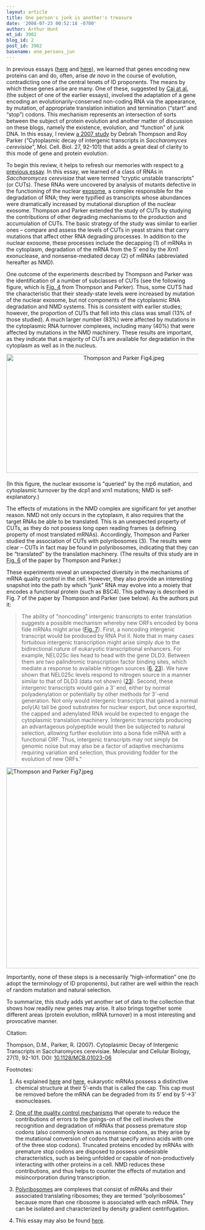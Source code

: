 ```yaml
---
layout: article
title: One person's junk is another's treasure
date: '2008-07-23 00:52:18 -0700'
author: Arthur Hunt
mt_id: 3902
blog_id: 2
post_id: 3902
basename: one_persons_jun
---
```

In previous essays ([here](http://pandasthumb.org/archives/2008/06/de-novo-origina.html) and [here](http://pandasthumb.org/archives/2008/06/more-on-the-ori.html)), we learned that genes encoding new proteins can and do, often, arise _de novo_ in the course of evolution, contradicting one of the central tenets of ID proponents.  The means by which these genes arise are many.  One of these, suggested by [Cai at al.](http://www.genetics.org/cgi/content/abstract/179/1/487) (the subject of one of the earlier essays), involved the adaptation of a gene encoding an evolutionarily-conserved non-coding RNA via the appearance, by mutation, of appropriate translation initiation and termination (“start” and “stop”) codons.  This mechanism represents an intersection of sorts between the subject of protein evolution and another matter of discussion on these blogs, namely the existence, evolution, and “function” of junk DNA.  In this essay, I review [a 2007 study](http://mcb.asm.org/cgi/content/abstract/27/1/92) by Debrah Thompson and Roy Parker (“Cytoplasmic decay of intergenic transcripts in _Saccharomyces cerevisiae_”, Mol. Cell. Biol. 27, 92-101) that adds a great deal of clarity to this mode of gene and protein evolution.

To begin this review, it helps to refresh our memories with respect to [a previous essay](http://pandasthumb.org/archives/2007/10/junk-to-the-sec.html).  In this essay, we learned of a class of RNAs in _Saccharomyces cerevisiae_ that were termed “cryptic unstable transcripts” (or CUTs).  These RNAs were uncovered by analysis of mutants defective in the functioning of the nuclear [exosome](http://en.wikipedia.org/wiki/Exosome_complex), a complex responsible for the degradation of RNA; they were typified as transcripts whose abundances were dramatically increased by mutational disruption of the nuclear exosome.  Thompson and Parker extended the study of CUTs by studying the contributions of other degrading mechanisms to the production and accumulation of CUTs.  The basic strategy of the study was similar to earlier ones  – compare and assess the levels of CUTs in yeast strains that carry mutations that affect other RNA degrading processes.  In addition to the nuclear exosome, these processes include the decapping (1) of mRNAs in the cytoplasm, degradation of the mRNA from the 5’ end by the Xrn1 exonuclease, and nonsense-mediated decay (2) of mRNAs (abbreviated hereafter as NMD).

One outcome of the experiments described by Thompson and Parker was the identification of a number of subclasses of CUTs (see the following figure, which is [Fig. 4](http://mcb.asm.org/cgi/content-nw/full/27/1/92/F4) from Thompson and Parker).  Thus, some CUTS had the characteristic that their steady-state levels were increased by mutation of the nuclear exosome, but not components of the cytoplasmic RNA degradation and NMD systems.  This is consistent with earlier studies; however, the proportion of CUTs that fell into this class was small (13% of those studied).  A much larger number (83%) were affected by mutations in the cytoplasmic RNA turnover complexes, including many (40%) that were affected by mutations in the NMD machinery.    These results are important, as they indicate that a majority of CUTs are available for degradation in the cytoplasm as well as in the nucleus.

<img src="{{ site.baseurl }}/uploads/2008/Thompson%20and%20Parker%20Fig4.jpeg" alt="Thompson and Parker Fig4.jpeg" width="600" height="312" style="text-align: center; display: block; margin: 0 auto 20px;" class="mt-image-none" />

(In this figure, the nuclear exosome is "queried" by the rrp6 mutation, and cytoplasmic turnover by the dcp1 and xrn1 mutations; NMD is self-explanatory.)

The effects of mutations in the NMD complex are significant for yet another reason.  NMD not only occurs in the cytoplasm, it also requires that the target RNAs be able  to be translated.  This is an unexpected property of CUTs, as they do not possess long open reading frames (a defining property of most translated mRNAs).  Accordingly, Thompson and Parker studied the association of CUTs with polyribosomes (3).  The results were clear – CUTs in fact may be found in polyribosomes, indicating that they can be “translated” by the translation machinery. (The results of this study are in [Fig. 6](http://mcb.asm.org/cgi/content/full/27/1/92?view=long&amp;amp;pmid=17074811#F6) of the paper by Thompson and Parker.)

These experiments reveal an unexpected diversity in the mechanisms of mRNA quality control in the cell.  However, they also provide an interesting snapshot into the path by which “junk” RNA may evolve into a moiety that encodes a functional protein (such as BSC4).  This pathway is described in Fig. 7 of the paper by Thompson and Parker (see below).  As the authors put it:

> The ability of "noncoding" intergenic transcripts to enter translation suggests a possible mechanism whereby new ORFs encoded by bona fide mRNAs might arise ([Fig. 7](http://mcb.asm.org/cgi/content/full/27/1/92?view=long&amp;amp;pmid=17074811#F7)). First, a noncoding intergenic transcript would be produced by RNA Pol II. Note that in many cases fortuitous intergenic transcription might arise simply due to the bidirectional nature of eukaryotic transcriptional enhancers. For example, NEL025c lies head to head with the gene DLD3. Between them are two palindromic transcription factor binding sites, which mediate a response to available nitrogen sources ([6](http://mcb.asm.org/cgi/content/full/27/1/92?view=long&amp;amp;pmid=17074811#R6), [23](http://mcb.asm.org/cgi/content/full/27/1/92?view=long&amp;amp;pmid=17074811#R23)). We have shown that NEL025c levels respond to nitrogen source in a manner similar to that of DLD3 (data not shown) ([23](http://mcb.asm.org/cgi/content/full/27/1/92?view=long&amp;amp;pmid=17074811#R23)). Second, these intergenic transcripts would gain a 3' end, either by normal polyadenylation or potentially by other methods for 3'-end generation. Not only would intergenic transcripts that gained a normal poly(A) tail be good substrates for nuclear export, but once exported, the capped and adenylated RNA would be expected to engage the cytoplasmic translation machinery. Intergenic transcripts producing an advantageous polypeptide would then be subjected to natural selection, allowing further evolution into a bona fide mRNA with a functional ORF. Thus, intergenic transcripts may not simply be genomic noise but may also be a factor of adaptive mechanisms requiring variation and selection, thus providing fodder for the evolution of new ORFs."

<img src="{{ site.baseurl }}/uploads/2008/Thompson%20and%20Parker%20Fig7.jpeg" alt="Thompson and Parker Fig7.jpeg" width="600" height="527" class="mt-image-none" />

Importantly, none of these steps is a necessarily “high-information” one (to adopt the terminology of ID proponents), but rather are well within the reach of random mutation and natural selection.

To summarize, this study adds yet another set of data to the collection that shows how readily new genes may arise.  It also brings together some different areas (protein evolution, mRNA turnover) in a most interesting and provocative manner.

Citation:

Thompson, D.M., Parker, R. (2007). Cytoplasmic Decay of Intergenic Transcripts in Saccharomyces cerevisiae. Molecular and Cellular Biology, 27(1), 92-101. DOI: [10.1128/MCB.01023-06](http://dx.doi.org/10.1128/MCB.01023-06)

Footnotes:

1.  As explained [here](http://aghunt.wordpress.com/2008/06/05/the-polya-tail/) and [here](http://en.wikipedia.org/wiki/5%27_cap), eukaryotic mRNAs possess a distinctive chemical structure at their 5’-ends that is called the cap.  This cap must be removed before the mRNA can be degraded from its 5’ end by 5’-&gt;3’ exonucleases.

2.  [One of the quality control mechanisms](http://en.wikipedia.org/wiki/Nonsense_mediated_decay) that operate to reduce the contributions of errors to the goings-on of the cell involves the recognition and degradation of mRNAs that possess premature stop codons (also commonly known as nonsense codons, as they arise by the mutational conversion of codons that specify amino acids with one of the three stop codons).  Truncated proteins encoded by mRNAs with premature stop codons are disposed to possess undesirable characteristics, such as being unfolded or capable of non-productively interacting with other proteins in a cell.  NMD reduces these contributions, and thus helps to counter the effects of mutation and misincorporation during transcription.

3.  [Polyribosomes](http://en.wikipedia.org/wiki/Polyribosomes) are complexes that consist of mRNAs and their associated translating ribosomes; they are termed “polyribosomes” because more than one ribosome is associated with each mRNA.  They can be isolated and characterized by density gradient centrifugation.

4.  This essay may also be found [here](http://aghunt.wordpress.com/2008/07/22/one-persons-junk-is-anothers-treasure/).
